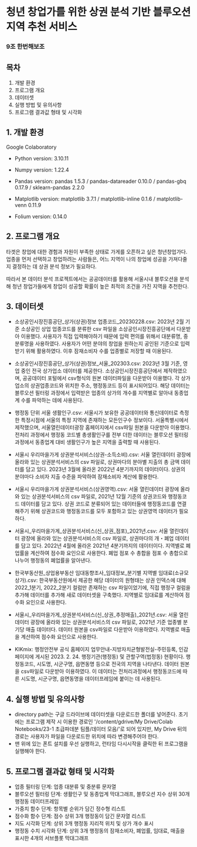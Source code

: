 # 청년 창업가를 위한 상권 분석 기반 블루오션 지역 추천 서비스
### 9조 한번해보조

## 목차
1. 개발 환경
2. 프로그램 개요
3. 데이터셋
4. 실행 방법 및 유의사항
5. 프로그램 결과값 형태 및 시각화

## 1. 개발 환경
Google Colaboratory 
- Python version: 3.10.11

- Numpy version: 1.22.4
- Pandas version: pandas 1.5.3 / pandas-datareader 0.10.0 / pandas-gbq 0.17.9 / sklearn-pandas 2.2.0
- Matplotlib version: matplotlib                    3.7.1 / 
matplotlib-inline             0.1.6 / 
matplotlib-venn               0.11.9
- Folium version: 0.14.0


## 2. 프로그램 개요
타겟은 창업에 대한 경험과 자원이 부족한 상태로 가게를 오픈하고 싶은 청년창업가다. 업종을 먼저 선택하고 창업하려는 사람들은, 어느 지역이 나의 창업에 성공을 가져다줄지 결정하는 데 상권 분석 정보가 필요하다.

따라서 본 데이터 분석 프로젝트에서는 공공데이터를 활용해 서울시내 블루오션을 분석해 청년 창업가들에게 창업이 성공할 확률이 높은 최적의 조건을 가진 지역을 추천한다.

## 3. 데이터셋

- 소상공인시장진흥공단_상가(상권)정보 업종코드_20230228.csv: 
2023년 2월 기준 소상공인 상업 업종코드를 분류한 csv 파일을 소상공인시장진흥공단에서 다운받아 이용했다. 사용자가 직접 입력해야하기 때문에 입력 편의를 위해서 대분류명, 중분류명을 사용하였다. 사용자가 어떤 분야의 창업을 원하는지 공인된 기준으로 입력받기 위해 활용하였다. 이후 잠재소비자 수를 업종별로 저장할 때 이용된다.

- 소상공인시장진흥공단_상가(상권)정보_서울_202303.csv: 
2023년 3월 기준, 영업 중인 전국 상가업소 데이터를 제공한다. 소상공인시장진흥공단에서 제작하였으며, 공공데이터 포털에서 csv형식의 원본 데이터파일을 다운받아 이용했다. 각 상가업소의 상권업종코드와 위치한 주소, 행정동코드 등이 표시되어있다. 해당 데이터는 블루오션 필터링 과정에서 입력받은 업종의 상가의 개수를 지역별로 알아내 동종업계 수를 파악하는 데에 사용된다.

- 행정동 단위 서울 생활인구.csv: 
서울시가 보유한 공공데이터와 통신데이터로 측정한 특정시점에 서울의 특정 지역에 존재하는 모든인구수 정보이다. 서울특별시에서 제작했으며, 서울열린데이터광장 홈페이지에서 csv파일 원본을 다운받아 이용했다. 전처리 과정에서 행정동 코드별 총생활인구를 전부 더한 데이터는 블루오션 필터링 과정에서 동종업계 대비 생활인구가 높은 지역을 출력할 때 사용된다.

- 서울시 우리마을가게 상권분석서비스(상권-소득소비).csv: 
서울 열린데이터 광장에 올라와 있는 상권분석서비스의 csv 파일로, 상권마다의 분야별 지출의 총 금액 데이터를 담고 있다. 2023년 3월에 올라온 2022년 4분기까지의 데이터이다. 상권의 분야마다 소비자 지출 수준을 파악하여 잠재소비자 계산에 활용한다. 

- 서울시 우리마을가게 상권분석서비스(상권영역).csv: 
서울 열린데이터 광장에 올라와 있는 상권분석서비스의 csv 파일로, 2021년 12월 기준의 상권코드와 행정동코드 데이터를 담고 있다. 상권 코드로 분류되어 있는 데이터들에 행정동코드를 연결해주기 위해 상권코드와 행정동코드를 모두 포함하고 있는 상권영역 데이터가 필요하다.

- 서울시_우리마을가게_상권분석서비스(신_상권_점포)_2021년.csv: 
서울 열린데이터 광장에 올라와 있는 상권분석서비스의 csv 파일로, 상권마다의 개・폐업 데이터를 담고 있다. 2022년 4월에 올라온 2021년 4분기까지의 데이터이다. 지역별로 폐업률을 계산하여 점수화 요인으로 사용한다. 폐업 점포 수 총합을 점포 수 총합으로 나누어 행정동의 폐업률을 알아낸다.

- 한국부동산원_상업용부동산 임대동향조사_임대정보_분기별 지역별 임대료(소규모상가).csv: 
한국부동산원에서 제공한 해당 데이터의 원형태는 상권 인덱스에 대해 2022_1분기, 2022_2분기 컬럼만 존재하는 csv 파일이었기에, 직접 행정구 컬럼을 추가해 데이터를 추가해 새로 데이터셋을 구축했다. 지역별로 임대료를 계산하여 점수화 요인으로 사용한다. 

- 서울시_우리마을가게_상권분석서비스(신_상권_추정매출)_2021년.csv: 
서울 열린데이터 광장에 올라와 있는 상권분석서비스의 csv 파일로, 2021년 기준 업종별 분기당 매출 데이터다. 데이터 원본을 csv파일로 다운받아 이용하였다. 지역별로 매출을 계산하여 점수화 요인으로 사용한다. 

- KIKmix: 
행정안전부 공식 홈페이지 업무안내-지방자치균형발전실-주민등록, 인감 페이지에 게시된 2023. 2. 24. 행정기관(행정동) 및 관할구역(법정동) 현황이다. 행정동코드, 시도명, 시군구명, 읍면동명 등으로 전국의 지역을 나타낸다. 데이터 원본을 csv파일로 다운받아 이용하였다. 이 데이터는 전처리과정에서 행정동코드에 따른 시도명, 시군구명, 읍면동명을 데이터프레임에 붙이는 데 사용된다.


## 4. 실행 방법 및 유의사항
- directory path는 구글 드라이브에 데이터셋을 다운로드한 폴더를 넣어준다. 초기에는 프로그램 제작 시 이용한 경로인 '/content/gdrive/My Drive/Colab Notebooks/23-1 초급파데분 팀플/데이터 모음/'로 되어 있지만, My Drive 뒤의 경로는 사용자가 파일을 다운로드한 위치에 따라 변경해주어야 한다.
- 맨 위에 있는 폰트 설치를 우선 실행하고, 런타임 다시시작을 클릭한 뒤 프로그램을 실행해야 한다.


## 5. 프로그램 결과값 형태 및 시각화
- 업종 필터링 단계: 업종 대분류 및 중분류 문자열
- 블루오션 필터링 단계: 생활인구 및 동종업계 막대그래프, 블루오션 지수 상위 30개 행정동 데이터프레임
- 가중치 함수 단계: 항목별 순위가 담긴 정수형 리스트
- 점수화 함수 단계: 점수 상위 3개 행정동이 담긴 문자열 리스트
- 지도 시각화 단계: 상위 3개 행정동 지리적 위치 및 상가 개수 표시
- 행정동 수치 시각화 단계: 상위 3개 행정동의 잠재소비자, 폐업률, 임대료, 매출을 표시한 4개의 서브플롯 막대그래프









